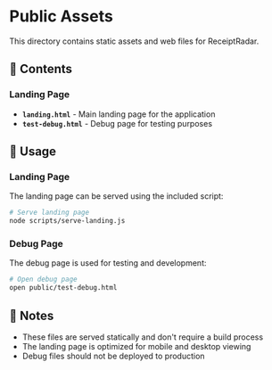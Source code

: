 # Public Assets

This directory contains static assets and web files for ReceiptRadar.

## 📁 Contents

### Landing Page

- **`landing.html`** - Main landing page for the application
- **`test-debug.html`** - Debug page for testing purposes

## 🚀 Usage

### Landing Page

The landing page can be served using the included script:

```bash
# Serve landing page
node scripts/serve-landing.js
```

### Debug Page

The debug page is used for testing and development:

```bash
# Open debug page
open public/test-debug.html
```

## 📝 Notes

- These files are served statically and don't require a build process
- The landing page is optimized for mobile and desktop viewing
- Debug files should not be deployed to production
